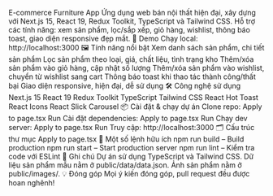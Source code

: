 E-commerce Furniture App
Ứng dụng web bán nội thất hiện đại, xây dựng với Next.js 15, React 19, Redux Toolkit, TypeScript và Tailwind CSS. Hỗ trợ các tính năng: xem sản phẩm, lọc/sắp xếp, giỏ hàng, wishlist, thông báo toast, giao diện responsive đẹp mắt.
🚀 Demo
Chạy local: http://localhost:3000
🖼️ Tính năng nổi bật
Xem danh sách sản phẩm, chi tiết sản phẩm
Lọc sản phẩm theo loại, giá, chất liệu, tình trạng kho
Thêm/xóa sản phẩm vào giỏ hàng, cập nhật số lượng
Thêm/xóa sản phẩm vào wishlist, chuyển từ wishlist sang cart
Thông báo toast khi thao tác thành công/thất bại
Giao diện responsive, hiện đại, dễ sử dụng
🛠️ Công nghệ sử dụng
Next.js 15
React 19
Redux Toolkit
TypeScript
Tailwind CSS
React Hot Toast
React Icons
React Slick Carousel
📦 Cài đặt & chạy dự án
Clone repo:
Apply to page.tsx
Run
Cài đặt dependencies:
Apply to page.tsx
Run
Chạy dev server:
Apply to page.tsx
Run
Truy cập:
http://localhost:3000
🗂️ Cấu trúc thư mục
Apply to page.tsx
📝 Một số lệnh hữu ích
npm run build – Build production
npm run start – Start production server
npm run lint – Kiểm tra code với ESLint
📄 Ghi chú
Dự án sử dụng TypeScript và Tailwind CSS.
Dữ liệu sản phẩm mẫu nằm ở public/data/data.json.
Ảnh sản phẩm nằm ở public/images/.
💡 Đóng góp
Mọi ý kiến đóng góp, pull request đều được hoan nghênh!

